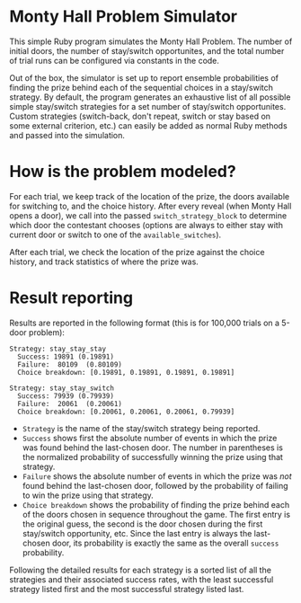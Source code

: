 Monty Hall Problem Simulator
============================

This simple Ruby program simulates the Monty Hall Problem. The number of
initial doors, the number of stay/switch opportunites, and the total
number of trial runs can be configured via constants in the code.

Out of the box, the simulator is set up to report ensemble probabilities
of finding the prize behind each of the sequential choices in a
stay/switch strategy. By default, the program generates an exhaustive
list of all possible simple stay/switch strategies for a set number
of stay/switch opportunites. Custom strategies (switch-back,
don't repeat, switch or stay based on some external criterion, etc.)
can easily be added as normal Ruby methods and passed into the simulation.


How is the problem modeled?
===========================

For each trial, we keep track of the location of the prize, the doors
available for switching to, and the choice history. After every reveal
(when Monty Hall opens a door), we call into the passed
`switch_strategy_block` to determine which door the contestant chooses
(options are always to either stay with current door or switch to one of
the `available_switches`).

After each trial, we check the location of the prize against the choice
history, and track statistics of where the prize was.


Result reporting
================

Results are reported in the following format (this is for 100,000 trials
on a 5-door problem):

    Strategy: stay_stay_stay
      Success: 19891 (0.19891)
      Failure:  80109  (0.80109)
      Choice breakdown: [0.19891, 0.19891, 0.19891, 0.19891]

    Strategy: stay_stay_switch
      Success: 79939 (0.79939)
      Failure:  20061  (0.20061)
      Choice breakdown: [0.20061, 0.20061, 0.20061, 0.79939]


* `Strategy` is the name of the stay/switch strategy being reported.
* `Success` shows first the absolute number of events
  in which the prize was found behind the last-chosen door. The
  number in parentheses is the normalized probability of successfully
  winning the prize using that strategy.
* `Failure` shows the absolute number of events in which the prize
  was *not* found behind the last-chosen door, followed by the
  probability of failing to win the prize using that strategy.
* `Choice breakdown` shows the probability of finding the prize behind
  each of the doors chosen in sequence throughout the game. The first
  entry is the original guess, the second is the door chosen during the
  first stay/switch opportunity, etc. Since the last entry is always the
  last-chosen door, its probability is exactly the same as the overall
  `success` probability.

Following the detailed results for each strategy is a sorted list of all
the strategies and their associated success rates, with the least
successful strategy listed first and the most successful strategy listed
last.
